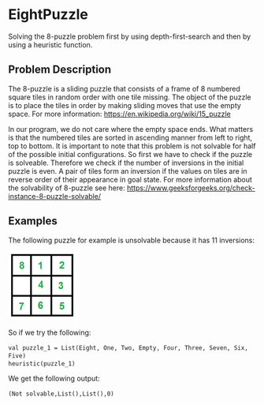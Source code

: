 # EightPuzzle
Solving the 8-puzzle problem first by using depth-first-search and then by using a heuristic function.

## Problem Description
The 8-puzzle is a sliding puzzle that consists of a frame of 8 numbered square tiles in random order with one tile missing. The object of the puzzle is to place the tiles in order by making sliding moves that use the empty space. 
For more information: https://en.wikipedia.org/wiki/15_puzzle

In our program, we do not care where the empty space ends. What matters is that the numbered tiles are sorted in ascending manner from left to right, top to bottom. It is important to note that this problem is not solvable for half of the possible initial configurations. So first we have to check if the puzzle is solveable. Therefore we check if the number of inversions in the initial puzzle is even. A pair of tiles form an inversion if the values on tiles are in reverse order of their appearance in goal state. For more information about the solvability of 8-puzzle see here: https://www.geeksforgeeks.org/check-instance-8-puzzle-solvable/

## Examples 

The following puzzle for example is unsolvable because it has 11 inversions:

![alt text](https://github.com/githubprgrammer/EightPuzzle/blob/master/unsolvable%20puzzle.PNG)

So if we try the following:

```
val puzzle_1 = List(Eight, One, Two, Empty, Four, Three, Seven, Six, Five)
heuristic(puzzle_1)
```

We get the following output: 

```
(Not solvable,List(),List(),0)
```

